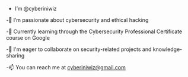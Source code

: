 - I’m @cyberiniwiz

-🔐 I’m passionate about cybersecurity and ethical hacking

-🌱 Currently learning through the Cybersecurity Professional Certificate course on Google

-💞️ I'm eager to collaborate on security-related projects and knowledge-sharing

-📫 You can reach me at cyberiniwiz@gmail.com



<!---
cyberiniwiz/cyberiniwiz is a ✨ special ✨ repository because its `README.md` (this file) appears on your GitHub profile.
You can click the Preview link to take a look at your changes.
--->
